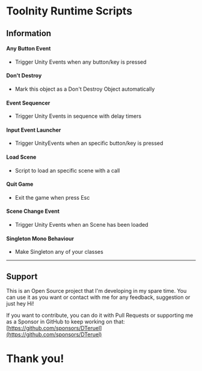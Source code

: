 
# Toolnity Runtime Scripts

## Information

#### Any Button Event
* Trigger Unity Events when any button/key is pressed

#### Don't Destroy
* Mark this object as a Don't Destroy Object automatically

#### Event Sequencer
* Trigger Unity Events in sequence with delay timers

#### Input Event Launcher
* Trigger UnityEvents when an specific button/key is pressed

#### Load Scene
* Script to load an specific scene with a call

#### Quit Game
* Exit the game when press Esc

#### Scene Change Event
* Trigger Unity Events when an Scene has been loaded

#### Singleton Mono Behaviour
* Make Singleton any of your classes

--------------------------------

## Support
This is an Open Source project that I'm developing in my spare time.
You can use it as you want or contact with me for any feedback, suggestion or just hey Hi!

If you want to contribute, you can do it with Pull Requests or supporting me as a Sponsor in GitHub to keep working on that:
[https://github.com/sponsors/DTeruel](https://github.com/sponsors/DTeruel)

# Thank you!
